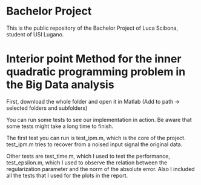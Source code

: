# Bachelor Project
This is the public repository of the Bachelor Project of Luca Scibona, student of USI Lugano.
# Interior point Method for the inner quadratic programming problem in the Big Data analysis
First, download the whole folder and open it in Matlab (Add to path -> selected folders and subfolders)

You can run some tests to see our implementation in action. Be aware that some tests might take a long time to finish.

The first test you can run is test_ipm.m, which is the core of the project. test_ipm.m tries to recover from a noised input signal the original data.

Other tests are test_time.m, which I used to test the performance, test_epsilon.m, which I used to observe the relation between the regularization parameter and the norm of the absolute error.
Also I included all the tests that I used for the plots in the report.